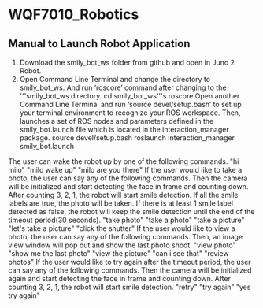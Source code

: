 # WQF7010_Robotics

## Manual to Launch Robot Application
1. Download the smily_bot_ws folder from github and open in Juno 2 Robot.
2. Open Command Line Terminal and change the directory to smily_bot_ws. And run ‘roscore’ command after changing to the '''smily_bot_ws directory. 
cd smily_bot_ws'''s
roscore
Open another Command Line Terminal and run ‘source devel/setup.bash’ to set up your terminal environment to recognize your ROS workspace. Then, launches a set of ROS nodes and parameters defined in the smily_bot.launch file which is located in the interaction_manager package.
source devel/setup.bash
roslaunch interaction_manager smily_bot.launch

The user can wake the robot up by one of the following commands.
"hi milo"
"milo wake up"
"milo are you there"
If the user would like to take a photo, the user can say any of the following commands. Then the camera will be initialized and start detecting the face in frame and counting down. After counting 3, 2, 1, the robot will start smile detection. If all the smile labels are true, the photo will be taken. If there is at least 1 smile label detected as false, the robot will keep the smile detection until the end of the timeout period(30 seconds). 
"take photo"
"take a photo"
"take a picture"
"let's take a picture"
"click the shutter"
If the user would like to view a photo, the user can say any of the following commands. Then, an image view window will pop out and show the last photo shoot. 
"view photo"
"show me the last photo"
"view the picture"
"can i see that"
"review photos"
If the user would like to try again after the timeout period, the user can say any of the following commands. Then the camera will be initialized again and start detecting the face in frame and counting down. After counting 3, 2, 1, the robot will start smile detection.
"retry"
"try again"
"yes try again"
